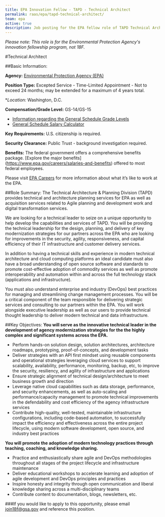 ```yaml
---
title: EPA Innovation Fellow - TAPD - Technical Architect
permalink: raas/epa/tapd-technical-architect/
team: epa
active: true
description: Job posting for the EPA fellow role of TAPD Technical Architect.
---
```


*Please note: This role is for the Environmental Protection Agency's innovation fellowship program, not 18F.*

#Technical Architect

##Basic Information:

**Agency:** [Environmental Protection Agency (EPA)](https://www3.epa.gov/)

**Position Type:** Excepted Service - Time-Limited Appointment - Not to exceed 24 months; may be extended for a maximum of 4 years total.

**Location:* Washington, D.C.

**Compensation/Grade Level:** GS-14/GS-15

- [Information regarding the General Schedule Grade Levels](https://www.opm.gov/policy-data-oversight/pay-leave/pay-systems/general-schedule)
- [General Schedule Salary Calculator](https://www.opm.gov/policy-data-oversight/pay-leave/salaries-wages/2016/general-schedule-gs-salary-calculator/)

**Key Requirements:** U.S. citizenship is required.

**Security Clearance:** Public Trust - background investigation required.

**Benefits:** The federal government offers a comprehensive benefits package. [Explore the major benefits] (https://www.epa.gov/careers/salaries-and-benefits) offered to most federal employees.

Please visit [EPA Careers](https://www.epa.gov/careers) for more information about what it’s like to work at the EPA.
 
##Role Summary:
The Technical Architecture & Planning Division (TAPD) provides technical and architecture planning services for EPA as well as acquisition services related to Agile planning and development work and digital transformation services. 

We are looking for a technical leader to seize on a unique opportunity to help develop the capabilities and services of TAPD.  You will be providing the technical leadership for the design, planning, and delivery of key modernization strategies for our partners across the EPA who are looking for improvements in the security, agility, responsiveness, and capital efficiency of their IT infrastructure and customer delivery services.

In addition to having a technical skills and experience in modern technical architecture and cloud computing platforms an ideal candidate must also have a broad understanding of open source software and standards to promote cost-effective adoption of commodity services as well as promote interoperability and automation within and across the full technology stack (applications and infrastructure).

You must also understand enterprise and industry (DevOps) best practices for managing and streamlining change management processes. You will be a critical component of the team responsible for delivering strategic services and consulting to our partners within the EPA. You will work alongside executive leadership as well as our users to provide technical thought leadership to deliver modern technical and data infrastructure.

##Key Objectives:
**You will serve as the innovative technical leader in the development of agency modernization strategies for the the highly complex and significant systems across the EPA.**

- Perform hands-on solution design, solution architectures, architecture roadmaps, prototyping, proof-of-concepts, and development tasks
- Deliver strategies with an API first mindset using reusable components and operational strategies leveraging cloud services to support scalability, availability, performance, monitoring, backup, etc, to improve the security, resiliency, and agility of infrastructure and applications
- Ensure strategic alignment of technical design/architecture to meet business growth and direction
- Leverage native cloud capabilities such as data storage, performance, and security enhancements, as well as auto-scaling and performance/capacity management to promote technical improvements in the defendability and cost efficiency of the agency infrastructure services
- Contribute high-quality, well-tested, maintainable infrastructure configurations, including code-based automation, to successfully impact the efficiency and effectiveness across the entire project lifecycle, using modern software development, open source, and industry best practices

**You will promote the adoption of modern technology practices through teaching, coaching, and knowledge sharing.**

- Practice and enthusiastically share agile and DevOps methodologies throughout all stages of the project lifecycle and infrastructure maintenance
- Deliver educational workshops to accelerate learning and adoption of agile development and DevOps principles and practices
- Inspire honesty and integrity through open communication and liberal knowledge sharing across a multi-disciplinary teams
- Contribute content to documentation, blogs, newsletters, etc.

###If you would like to apply to this opportunity, please email [join18f@gsa.gov](mailto:join18f@gsa.gov) and reference this position.
